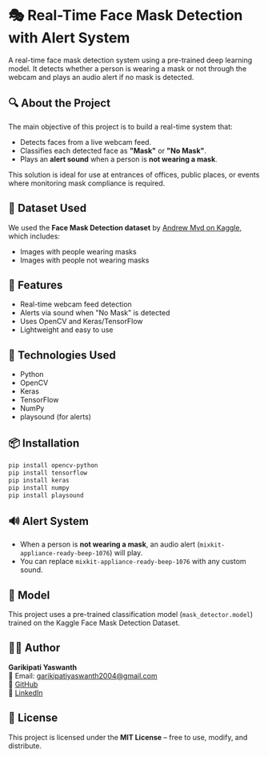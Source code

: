 # 🎭 Real-Time Face Mask Detection with Alert System

A real-time face mask detection system using a pre-trained deep learning model. It detects whether a person is wearing a mask or not through the webcam and plays an audio alert if no mask is detected.

## 🔍 About the Project

The main objective of this project is to build a real-time system that:
- Detects faces from a live webcam feed.
- Classifies each detected face as **"Mask"** or **"No Mask"**.
- Plays an **alert sound** when a person is **not wearing a mask**.

This solution is ideal for use at entrances of offices, public places, or events where monitoring mask compliance is required.

## 📂 Dataset Used

We used the **Face Mask Detection dataset** by [Andrew Mvd on Kaggle](https://www.kaggle.com/datasets/andrewmvd/face-mask-detection), which includes:
- Images with people wearing masks
- Images with people not wearing masks


## 🚀 Features

- Real-time webcam feed detection  
- Alerts via sound when "No Mask" is detected  
- Uses OpenCV and Keras/TensorFlow  
- Lightweight and easy to use

## 🧠 Technologies Used

- Python  
- OpenCV  
- Keras  
- TensorFlow  
- NumPy  
- playsound (for alerts)

## 📦 Installation

```bash
pip install opencv-python
pip install tensorflow
pip install keras
pip install numpy
pip install playsound
```

## 🔊 Alert System

- When a person is **not wearing a mask**, an audio alert (`mixkit-appliance-ready-beep-1076`) will play.
- You can replace `mixkit-appliance-ready-beep-1076` with any custom sound.

## 📌 Model

This project uses a pre-trained classification model (`mask_detector.model`) trained on the Kaggle Face Mask Detection Dataset.

## 👨‍💻 Author

**Garikipati Yaswanth**  
📧 Email: garikipatiyaswanth2004@gmail.com  
🔗 [GitHub](https://github.com/Yaswanth-G2004)  
🔗 [LinkedIn](https://www.linkedin.com/in/yaswanth-garikipati-516821288)

## 📄 License

This project is licensed under the **MIT License** – free to use, modify, and distribute.

